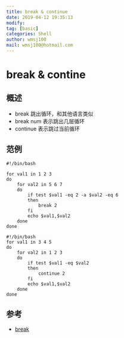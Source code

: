 ```yaml
---
title: break & continue
date: 2019-04-12 19:35:13	
modify: 
tag: [basic]
categories: Shell 
author: wmsj100
mail: wmsj100@hotmail.com
---
```


# break & contine

## 概述
- break 跳出循环，和其他语言类似
- break num 表示跳出几层循环
- continue 表示跳过当前循环

## 范例
```shell
#!/bin/bash

for val1 in 1 2 3
do
    for val2 in 5 6 7
    do
        if test $val1 -eq 2 -a $val2 -eq 6
        then
            break 2
        fi
        echo $val1,$val2
    done
done
```

```shell
#!/bin/bash
for val1 in 3 4 5
do
    for val2 in 1 2 3
    do
        if test $val1 -eq $val2
        then
            continue 2
        fi
        echo $val1,$val2
    done
done
```

## 参考
- [break](http://c.biancheng.net/cpp/view/7010.html)
